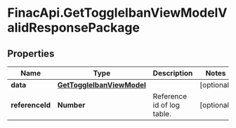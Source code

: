 # FinacApi.GetToggleIbanViewModelValidResponsePackage

## Properties
Name | Type | Description | Notes
------------ | ------------- | ------------- | -------------
**data** | [**GetToggleIbanViewModel**](GetToggleIbanViewModel.md) |  | [optional] 
**referenceId** | **Number** | Reference id of log table. | [optional] 
